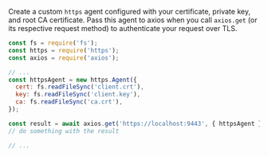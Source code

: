 Create a custom `https` agent configured with your certificate, private key, and root CA certificate. Pass this agent to axios when you call `axios.get` (or its respective request method) to authenticate your request over TLS.

```javascript
const fs = require('fs');
const https = require('https');
const axios = require('axios');

// ...
const httpsAgent = new https.Agent({
  cert: fs.readFileSync('client.crt'),
  key: fs.readFileSync('client.key'),
  ca: fs.readFileSync('ca.crt'),
});

const result = await axios.get('https://localhost:9443', { httpsAgent });
// do something with the result

// ...
```
